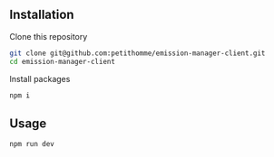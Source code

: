 ## Installation

Clone this repository

```bash
git clone git@github.com:petithomme/emission-manager-client.git
cd emission-manager-client
```

Install packages

```bash
npm i
```

## Usage

```bash
npm run dev
```
